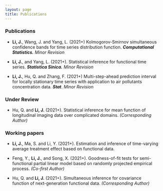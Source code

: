 ```yaml
---
layout: page
title: Publications
---
```







### Publications

* **Li, J.**, Wang, J.  and Yang, L. (2021+) Kolmogorov-Smirnov simultaneous confidence bands for time series 
distribution function. _**Computational Statistics.**_ _Minor Revision_

* **Li, J.**, and Yang, L. (2021+). Statistical inference for functional time series. _**Statistica Sinica.**_ _Minor Revision_

* **Li, J.**, Hu, Q. and Zhang, F. (2021+)   Multi-step-ahead prediction interval for locally stationary 
time series with application to air pollutants concentration data. _**Stat**_. _Minor Revision_




### Under Review


* Hu, Q. and **Li, J.** (2021+). Statistical inference for mean function of longitudinal imaging data over complicated domains. _(Corresponding Author)_ 





### Working papers

* **Li, J.**, Ma, S. and Li, Y. (2021+). Estimation and inference of time-varying average treatment effect based on functional data. 
 
 
* Feng, Y., **Li, J.**,  and Song, X. (2021+). Goodness-of-fit tests for semi-functional partial linear model   based on randomly projected empirical process. _(Co-first Author)_
 

* Hu, Q. and **Li, J.** (2021+). Simultaneous inference for  covariance function of next-generation functional data. _(Corresponding Author)_ 
